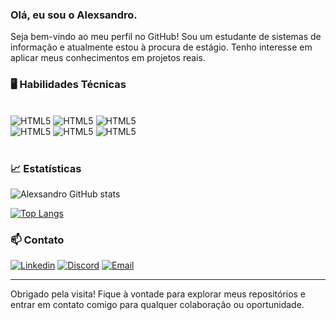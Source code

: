 ### Olá, eu sou o Alexsandro.  

Seja bem-vindo ao meu perfil no GitHub! Sou um estudante de sistemas de informação e atualmente estou à procura de estágio. Tenho interesse em aplicar meus conhecimentos em projetos reais.


### 🖥️ Habilidades Técnicas

<div style="display: inline_block"><br/>
  <img alin="center" alt="HTML5" src="https://img.shields.io/badge/HTML5-E34F26?style=for-the-badge&logo=html5&logoColor=white" />
  <img alin="center" alt="HTML5" src=https://img.shields.io/badge/CSS3-1572B6?style=for-the-badge&logo=css3&logoColor=white />
  <img alin="center" alt="HTML5" src=https://img.shields.io/badge/JavaScript-F7DF1E?style=for-the-badge&logo=javascript&logoColor=black /><br>
  <img alin="center" alt="HTML5" src=https://img.shields.io/badge/Python-14354C?style=for-the-badge&logo=python&logoColor=white />
  <img alin="center" alt="HTML5" src=https://img.shields.io/badge/Java-ED8B00?style=for-the-badge&logo=openjdk&logoColor=white />
  <img alin="center" alt="HTML5" src=https://img.shields.io/badge/MySQL-005C84?style=for-the-badge&logo=mysql&logoColor=white />
</div><br>

### 📈 Estatísticas 


![Alexsandro GitHub stats](https://github-readme-stats.vercel.app/api?username=AlexsandroSilva68&show_icons=true&theme=dark)

[![Top Langs](https://github-readme-stats.vercel.app/api/top-langs/?username=AlexsandroSilva68)](https://github.com/anuraghazra/github-readme-stats)

### 📫 Contato

[![Linkedin](https://img.shields.io/badge/LinkedIn-0077B5?style=for-the-badge&logo=linkedin&logoColor=white)](https://www.linkedin.com/in/alexsandro-silva-228836197/)
[![Discord](https://img.shields.io/badge/Discord-7289DA?style=for-the-badge&logo=discord&logoColor=white)](https://discord.gg/VUqPduC3)
[![Email](https://img.shields.io/badge/Gmail-D14836?style=for-the-badge&logo=gmail&logoColor=white)](mailto:alexsandro68silva@gmail.com)

---

Obrigado pela visita! Fique à vontade para explorar meus repositórios e entrar em contato comigo para qualquer colaboração ou oportunidade.

